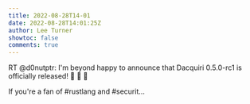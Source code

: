 ```yaml
---
title: 2022-08-28T14-01
date: 2022-08-28T14:01:25Z
author: Lee Turner
showtoc: false
comments: true
---
```


RT @d0nutptr: I'm beyond happy to announce that Dacquiri 0.5.0-rc1 is officially released! 🎉 🥳 🎉

If you're a fan of #rustlang and #securit…

